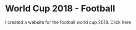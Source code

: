 # World Cup 2018 - Football
I created a website for the football world cup 2018.
Click <a src="www.google.de">here</a>
